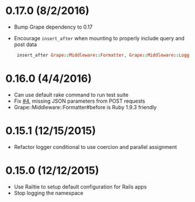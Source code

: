 0.17.0 (8/2/2016)
==================

* Bump Grape dependency to 0.17
* Encourage `insert_after` when mounting to properly include query and post data

  ```ruby    
   insert_after Grape::Middleware::Formatter, Grape::Middleware::Logger
  ```

0.16.0 (4/4/2016)
==================

* Can use default rake command to run test suite
* Fix [#4](https://github.com/ridiculous/grape-middleware-logger/issues/4), missing JSON parameters from POST requests
* Grape::Middleware::Formatter#before is Ruby 1.9.3 friendly

0.15.1 (12/15/2015)
==================

* Refactor logger conditional to use coercion and parallel assignment


0.15.0 (12/12/2015)
==================

* Use Railtie to setup default configuration for Rails apps
* Stop logging the namespace
